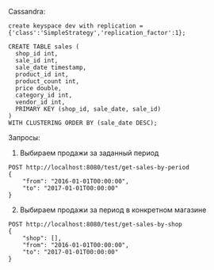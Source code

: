 Cassandra:

```
create keyspace dev with replication = {'class':'SimpleStrategy','replication_factor':1};

CREATE TABLE sales (
  shop_id int, 
  sale_id int,
  sale_date timestamp,
  product_id int,
  product_count int,
  price double,
  category_id int,
  vendor_id int,
  PRIMARY KEY (shop_id, sale_date, sale_id)
)
WITH CLUSTERING ORDER BY (sale_date DESC);
```
Запросы:

1. Выбираем продажи за заданный период
```
POST http://localhost:8080/test/get-sales-by-period
{
	"from": "2016-01-01T00:00:00",
  	"to": "2017-01-01T00:00:00"
}
```

2. Выбираем продажи за период в конкретном магазине
```
POST http://localhost:8080/test/get-sales-by-shop
{
	"shop": [],
  	"from": "2016-01-01T00:00:00",
  	"to": "2017-01-01T00:00:00"
}
```

